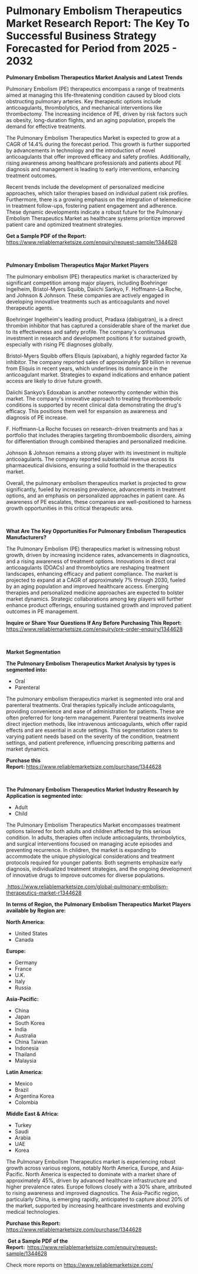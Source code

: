 <p><h1>Pulmonary Embolism Therapeutics Market Research Report: The Key To Successful Business Strategy Forecasted for Period from 2025 - 2032</h1></p><p><strong>Pulmonary Embolism Therapeutics Market Analysis and Latest Trends</strong></p>
<p><p>Pulmonary Embolism (PE) therapeutics encompass a range of treatments aimed at managing this life-threatening condition caused by blood clots obstructing pulmonary arteries. Key therapeutic options include anticoagulants, thrombolytics, and mechanical interventions like thrombectomy. The increasing incidence of PE, driven by risk factors such as obesity, long-duration flights, and an aging population, propels the demand for effective treatments.</p><p>The Pulmonary Embolism Therapeutics Market is expected to grow at a CAGR of 14.4% during the forecast period. This growth is further supported by advancements in technology and the introduction of novel anticoagulants that offer improved efficacy and safety profiles. Additionally, rising awareness among healthcare professionals and patients about PE diagnosis and management is leading to early interventions, enhancing treatment outcomes.</p><p>Recent trends include the development of personalized medicine approaches, which tailor therapies based on individual patient risk profiles. Furthermore, there is a growing emphasis on the integration of telemedicine in treatment follow-ups, fostering patient engagement and adherence. These dynamic developments indicate a robust future for the Pulmonary Embolism Therapeutics Market as healthcare systems prioritize improved patient care and optimized treatment strategies.</p></p>
<p><strong>Get a Sample PDF of the Report:&nbsp;</strong> <a href="https://www.reliablemarketsize.com/enquiry/request-sample/1344628?utm_campaign=2996&utm_medium=2&utm_source=Github&utm_content=ia&utm_term=24032025&utm_id=pulmonary-embolism-therapeutics">https://www.reliablemarketsize.com/enquiry/request-sample/1344628</a></p>
<p>&nbsp;</p>
<p><strong>Pulmonary Embolism Therapeutics Major Market Players</strong></p>
<p><p>The pulmonary embolism (PE) therapeutics market is characterized by significant competition among major players, including Boehringer Ingelheim, Bristol-Myers Squibb, Daiichi Sankyo, F. Hoffmann-La Roche, and Johnson & Johnson. These companies are actively engaged in developing innovative treatments such as anticoagulants and novel therapeutic agents.</p><p>Boehringer Ingelheim's leading product, Pradaxa (dabigatran), is a direct thrombin inhibitor that has captured a considerable share of the market due to its effectiveness and safety profile. The company's continuous investment in research and development positions it for sustained growth, especially with rising PE diagnoses globally. </p><p>Bristol-Myers Squibb offers Eliquis (apixaban), a highly regarded factor Xa inhibitor. The company reported sales of approximately $9 billion in revenue from Eliquis in recent years, which underlines its dominance in the anticoagulant market. Strategies to expand indications and enhance patient access are likely to drive future growth.</p><p>Daiichi Sankyo’s Edoxaban is another noteworthy contender within this market. The company's innovative approach to treating thromboembolic conditions is supported by recent clinical data demonstrating the drug's efficacy. This positions them well for expansion as awareness and diagnosis of PE increase.</p><p>F. Hoffmann-La Roche focuses on research-driven treatments and has a portfolio that includes therapies targeting thromboembolic disorders, aiming for differentiation through combined therapies and personalized medicine. </p><p>Johnson & Johnson remains a strong player with its investment in multiple anticoagulants. The company reported substantial revenue across its pharmaceutical divisions, ensuring a solid foothold in the therapeutics market.</p><p>Overall, the pulmonary embolism therapeutics market is projected to grow significantly, fueled by increasing prevalence, advancements in treatment options, and an emphasis on personalized approaches in patient care. As awareness of PE escalates, these companies are well-positioned to harness growth opportunities in this critical therapeutic area.</p></p>
<p>&nbsp;</p>
<p><strong>What Are The Key Opportunities For Pulmonary Embolism Therapeutics Manufacturers?</strong></p>
<p><p>The Pulmonary Embolism (PE) therapeutics market is witnessing robust growth, driven by increasing incidence rates, advancements in diagnostics, and a rising awareness of treatment options. Innovations in direct oral anticoagulants (DOACs) and thrombolytics are reshaping treatment landscapes, enhancing efficacy and patient compliance. The market is projected to expand at a CAGR of approximately 7% through 2030, fueled by an aging population and improved healthcare access. Emerging therapies and personalized medicine approaches are expected to bolster market dynamics. Strategic collaborations among key players will further enhance product offerings, ensuring sustained growth and improved patient outcomes in PE management.</p></p>
<p><strong>Inquire or Share Your Questions If Any Before Purchasing This Report:</strong> <a href="https://www.reliablemarketsize.com/enquiry/pre-order-enquiry/1344628?utm_campaign=2996&utm_medium=2&utm_source=Github&utm_content=ia&utm_term=24032025&utm_id=pulmonary-embolism-therapeutics">https://www.reliablemarketsize.com/enquiry/pre-order-enquiry/1344628</a></p>
<p>&nbsp;</p>
<p><strong>Market Segmentation</strong></p>
<p><strong>The Pulmonary Embolism Therapeutics Market Analysis by types is segmented into:</strong></p>
<p><ul><li>Oral</li><li>Parenteral</li></ul></p>
<p><p>The pulmonary embolism therapeutics market is segmented into oral and parenteral treatments. Oral therapies typically include anticoagulants, providing convenience and ease of administration for patients. These are often preferred for long-term management. Parenteral treatments involve direct injection methods, like intravenous anticoagulants, which offer rapid effects and are essential in acute settings. This segmentation caters to varying patient needs based on the severity of the condition, treatment settings, and patient preference, influencing prescribing patterns and market dynamics.</p></p>
<p><strong>Purchase this Report:&nbsp;</strong><a href="https://www.reliablemarketsize.com/purchase/1344628?utm_campaign=2996&utm_medium=2&utm_source=Github&utm_content=ia&utm_term=24032025&utm_id=pulmonary-embolism-therapeutics">https://www.reliablemarketsize.com/purchase/1344628</a></p>
<p>&nbsp;</p>
<p><strong>The Pulmonary Embolism Therapeutics Market Industry Research by Application is segmented into:</strong></p>
<p><ul><li>Adult</li><li>Child</li></ul></p>
<p><p>The Pulmonary Embolism Therapeutics Market encompasses treatment options tailored for both adults and children affected by this serious condition. In adults, therapies often include anticoagulants, thrombolytics, and surgical interventions focused on managing acute episodes and preventing recurrence. In children, the market is expanding to accommodate the unique physiological considerations and treatment protocols required for younger patients. Both segments emphasize early diagnosis, individualized treatment strategies, and the ongoing development of innovative drugs to improve outcomes for diverse populations.</p></p>
<p><a href="https://www.reliablemarketsize.com/global-pulmonary-embolism-therapeutics-market-r1344628?utm_campaign=2996&utm_medium=2&utm_source=Github&utm_content=ia&utm_term=24032025&utm_id=pulmonary-embolism-therapeutics">&nbsp;https://www.reliablemarketsize.com/global-pulmonary-embolism-therapeutics-market-r1344628</a></p>
<p><strong>In terms of Region, the Pulmonary Embolism Therapeutics Market Players available by Region are:</strong></p>
<p>
    <p> <strong> North America: </strong>
        <ul>
            <li>United States</li>
            <li>Canada</li>
        </ul>
        </p> 
    <p> <strong> Europe: </strong>
        <ul>
            <li>Germany</li>
            <li>France</li>
            <li>U.K.</li>
            <li>Italy</li>
            <li>Russia</li>
        </ul>
        </p> 
    <p> <strong> Asia-Pacific: </strong>
        <ul>
            <li>China</li>
            <li>Japan</li>
            <li>South Korea</li>
            <li>India</li>
            <li>Australia</li>
            <li>China Taiwan</li>
            <li>Indonesia</li>
            <li>Thailand</li>
            <li>Malaysia</li>
        </ul>
        </p> 
    <p> <strong> Latin America: </strong>
        <ul>
            <li>Mexico</li>
            <li>Brazil</li>
            <li>Argentina Korea</li>
            <li>Colombia</li>
        </ul>
        </p> 
    <p> <strong> Middle East & Africa: </strong>
        <ul>
            <li>Turkey</li>
            <li>Saudi</li>
            <li>Arabia</li>
            <li>UAE</li>
            <li>Korea</li>
        </ul>
    </p>
    </p>
<p><p>The Pulmonary Embolism Therapeutics market is experiencing robust growth across various regions, notably North America, Europe, and Asia-Pacific. North America is expected to dominate with a market share of approximately 45%, driven by advanced healthcare infrastructure and higher prevalence rates. Europe follows closely with a 30% share, attributed to rising awareness and improved diagnostics. The Asia-Pacific region, particularly China, is emerging rapidly, anticipated to capture about 20% of the market, supported by increasing healthcare investments and evolving medical technologies.</p></p>
<p><strong>Purchase this Report: </strong><a href="https://www.reliablemarketsize.com/purchase/1344628?utm_campaign=2996&utm_medium=2&utm_source=Github&utm_content=ia&utm_term=24032025&utm_id=pulmonary-embolism-therapeutics">https://www.reliablemarketsize.com/purchase/1344628</a></p>
<p>&nbsp;<strong>Get a Sample PDF of the Report:&nbsp;&nbsp;</strong><a href="https://www.reliablemarketsize.com/enquiry/request-sample/1344628?utm_campaign=2996&utm_medium=2&utm_source=Github&utm_content=ia&utm_term=24032025&utm_id=pulmonary-embolism-therapeutics">https://www.reliablemarketsize.com/enquiry/request-sample/1344628</a></p>
<p><strong></strong></p>
<p>Check more reports on <a href="https://www.reliablemarketsize.com/?utm_campaign=2996&utm_medium=2&utm_source=Github&utm_content=ia&utm_term=24032025&utm_id=pulmonary-embolism-therapeutics">https://www.reliablemarketsize.com/</a></p>
